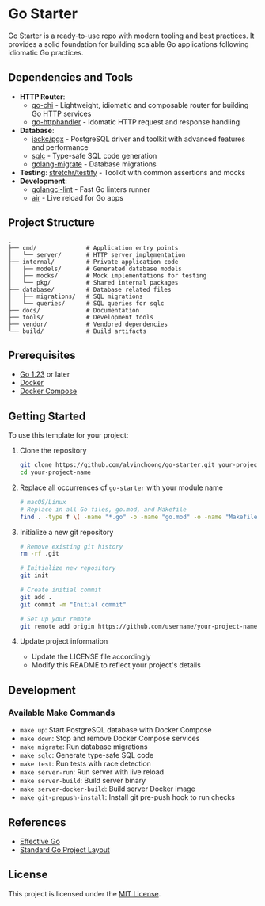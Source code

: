 # Go Starter

Go Starter is a ready-to-use repo with modern tooling and best practices. It provides a solid foundation for building scalable Go applications following idiomatic Go practices.

## Dependencies and Tools

- **HTTP Router**:
  - [go-chi](https://github.com/go-chi/chi) - Lightweight, idiomatic and composable router for building Go HTTP services
  - [go-httphandler](https://github.com/alvinchoong/go-httphandler) - Idomatic HTTP request and response handling
- **Database**:
  - [jackc/pgx](https://github.com/jackc/pgx) - PostgreSQL driver and toolkit with advanced features and performance
  - [sqlc](https://github.com/sqlc-dev/sqlc) - Type-safe SQL code generation
  - [golang-migrate](https://github.com/golang-migrate/migrate) - Database migrations
- **Testing**: [stretchr/testify](https://github.com/stretchr/testify) - Toolkit with common assertions and mocks
- **Development**:
  - [golangci-lint](https://github.com/golangci/golangci-lint) - Fast Go linters runner
  - [air](https://github.com/cosmtrek/air) - Live reload for Go apps

## Project Structure

```plaintext
.
├── cmd/              # Application entry points
│   └── server/       # HTTP server implementation
├── internal/         # Private application code
│   ├── models/       # Generated database models
│   ├── mocks/        # Mock implementations for testing
│   └── pkg/          # Shared internal packages
├── database/         # Database related files
│   ├── migrations/   # SQL migrations
│   └── queries/      # SQL queries for sqlc
├── docs/             # Documentation
├── tools/            # Development tools
├── vendor/           # Vendored dependencies
└── build/            # Build artifacts
```

## Prerequisites

- [Go 1.23](https://go.dev/doc/go1.23) or later
- [Docker](https://docs.docker.com/get-docker/)
- [Docker Compose](https://docs.docker.com/compose/install/)

## Getting Started

To use this template for your project:

1. Clone the repository

   ```bash
   git clone https://github.com/alvinchoong/go-starter.git your-project-name
   cd your-project-name
   ```

2. Replace all occurrences of `go-starter` with your module name

   ```bash
   # macOS/Linux
   # Replace in all Go files, go.mod, and Makefile
   find . -type f \( -name "*.go" -o -name "go.mod" -o -name "Makefile" \) -exec sed -i '' 's|go-starter|your-project-name|g' {} +
   ```

3. Initialize a new git repository

   ```bash
   # Remove existing git history
   rm -rf .git

   # Initialize new repository
   git init

   # Create initial commit
   git add .
   git commit -m "Initial commit"

   # Set up your remote
   git remote add origin https://github.com/username/your-project-name.git
   ```

4. Update project information
   - Update the LICENSE file accordingly
   - Modify this README to reflect your project's details

## Development

### Available Make Commands

- `make up`: Start PostgreSQL database with Docker Compose
- `make down`: Stop and remove Docker Compose services
- `make migrate`: Run database migrations
- `make sqlc`: Generate type-safe SQL code
- `make test`: Run tests with race detection
- `make server-run`: Run server with live reload
- `make server-build`: Build server binary
- `make server-docker-build`: Build server Docker image
- `make git-prepush-install`: Install git pre-push hook to run checks

## References

- [Effective Go](https://golang.org/doc/effective_go)
- [Standard Go Project Layout](https://github.com/golang-standards/project-layout)

## License

This project is licensed under the [MIT License](LICENSE).
